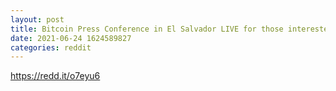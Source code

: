 ```yaml
--- 
layout: post 
title: Bitcoin Press Conference in El Salvador LIVE for those interested 
date: 2021-06-24 1624589827 
categories: reddit 
--- 
```

https://redd.it/o7eyu6